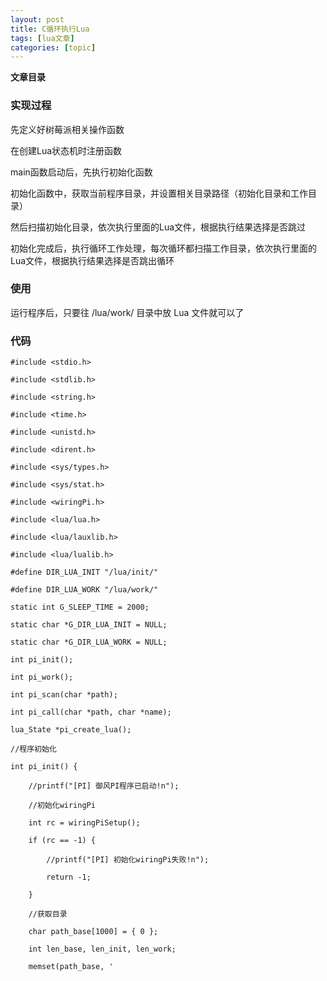 ```yaml
---
layout: post
title: C循环执行Lua 
tags: [lua文章]
categories: [topic]
---
```

**文章目录**

### 实现过程

先定义好树莓派相关操作函数

在创建Lua状态机时注册函数

main函数启动后，先执行初始化函数

初始化函数中，获取当前程序目录，并设置相关目录路径（初始化目录和工作目录）

然后扫描初始化目录，依次执行里面的Lua文件，根据执行结果选择是否跳过

初始化完成后，执行循环工作处理，每次循环都扫描工作目录，依次执行里面的Lua文件，根据执行结果选择是否跳出循环

### 使用

运行程序后，只要往 /lua/work/ 目录中放 Lua 文件就可以了

### 代码

    
    
    #include <stdio.h>
    
    #include <stdlib.h>
    
    #include <string.h>
    
    #include <time.h>
    
    #include <unistd.h>
    
    #include <dirent.h>
    
    #include <sys/types.h>
    
    #include <sys/stat.h>
    
    #include <wiringPi.h>
    
    #include <lua/lua.h>
    
    #include <lua/lauxlib.h>
    
    #include <lua/lualib.h>
    
    #define DIR_LUA_INIT "/lua/init/"
    
    #define DIR_LUA_WORK "/lua/work/"
    
    static int G_SLEEP_TIME = 2000;
    
    static char *G_DIR_LUA_INIT = NULL;
    
    static char *G_DIR_LUA_WORK = NULL;
    
    int pi_init();
    
    int pi_work();
    
    int pi_scan(char *path);
    
    int pi_call(char *path, char *name);
    
    lua_State *pi_create_lua();
    
    //程序初始化
    
    int pi_init() {
    
        //printf("[PI] 御风PI程序已启动!n");
    
        //初始化wiringPi
    
        int rc = wiringPiSetup();
    
        if (rc == -1) {
    
            //printf("[PI] 初始化wiringPi失败!n");
    
            return -1;
    
        }
    
        //获取目录
    
        char path_base[1000] = { 0 };
    
        int len_base, len_init, len_work;
    
        memset(path_base, '